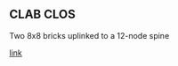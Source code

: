 ## CLAB CLOS

Two 8x8 bricks uplinked to a 12-node spine

[link](https://github.com/segmentrouting/srv6-labs/blob/main/2-use-case-topologies/clab-clos/clab-clos.png)